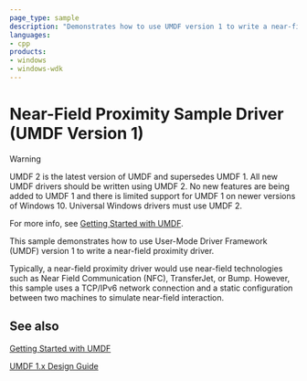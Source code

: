 ```yaml
---
page_type: sample
description: "Demonstrates how to use UMDF version 1 to write a near-field proximity driver."
languages:
- cpp
products:
- windows
- windows-wdk
---
```



<!---
    name: Near-Field Proximity Sample Driver (UMDF Version 1)
    platform: UMDF1
    language: cpp
    category: Proximity
    description: Demonstrates how to use UMDF version 1 to write a near-field proximity driver.
    samplefwlink: http://go.microsoft.com/fwlink/p/?LinkId=620200
--->

# Near-Field Proximity Sample Driver (UMDF Version 1)

> [!WARNING]
> UMDF 2 is the latest version of UMDF and supersedes UMDF 1.  All new UMDF drivers should be written using UMDF 2.  No new features are being added to UMDF 1 and there is limited support for UMDF 1 on newer versions of Windows 10.  Universal Windows drivers must use UMDF 2.
>
> For more info, see [Getting Started with UMDF](https://docs.microsoft.com/windows-hardware/drivers/wdf/getting-started-with-umdf-version-2).

This sample demonstrates how to use User-Mode Driver Framework (UMDF) version 1 to write a near-field proximity driver.

Typically, a near-field proximity driver would use near-field technologies such as Near Field Communication (NFC), TransferJet, or Bump. However, this sample uses a TCP/IPv6 network connection and a static configuration between two machines to simulate near-field interaction.

## See also

[Getting Started with UMDF](https://docs.microsoft.com/windows-hardware/drivers/wdf/getting-started-with-umdf-version-2)

[UMDF 1.x Design Guide](https://docs.microsoft.com/windows-hardware/drivers/wdf/user-mode-driver-framework-design-guide)
